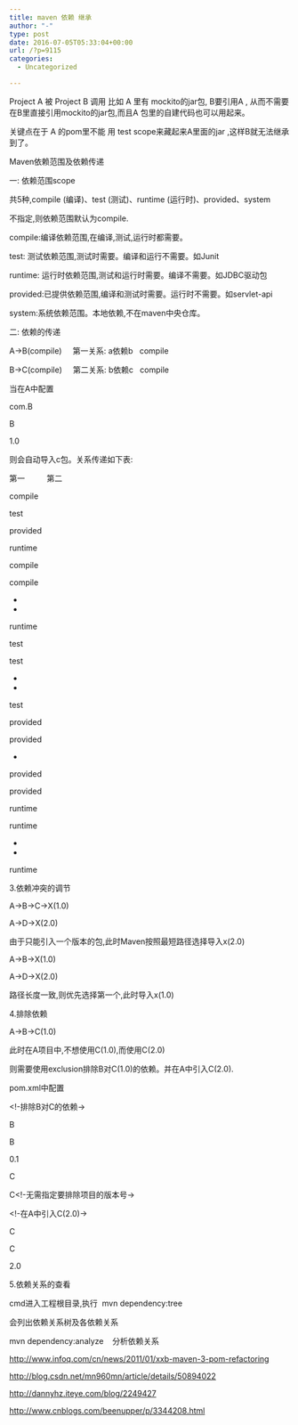 ```yaml
---
title: maven 依赖 继承
author: "-"
type: post
date: 2016-07-05T05:33:04+00:00
url: /?p=9115
categories:
  - Uncategorized

---
```


Project A 被 Project B 调用 比如 A 里有 mockito的jar包, B要引用A , 从而不需要在B里直接引用mockito的jar包,而且A 包里的自建代码也可以用起来。

关键点在于 A 的pom里不能 用 test scope来藏起来A里面的jar ,这样B就无法继承到了。


Maven依赖范围及依赖传递

一:  依赖范围scope

共5种,compile (编译)、test (测试)、runtime (运行时)、provided、system

不指定,则依赖范围默认为compile.


compile:编译依赖范围,在编译,测试,运行时都需要。

test: 测试依赖范围,测试时需要。编译和运行不需要。如Junit

runtime: 运行时依赖范围,测试和运行时需要。编译不需要。如JDBC驱动包

provided:已提供依赖范围,编译和测试时需要。运行时不需要。如servlet-api

system:系统依赖范围。本地依赖,不在maven中央仓库。

二: 依赖的传递

A->B(compile)     第一关系: a依赖b   compile

B->C(compile)     第二关系: b依赖c   compile


当在A中配置

<dependency>
  
<groupId>com.B</groupId>
  
<artifactId>B</artifactId>
  
<version>1.0</version>
  
</dependency>

则会自动导入c包。关系传递如下表: 


第一          第二
  
compile
  
test
  
provided
  
runtime
  
compile
  
compile
  
-
  
-
  
runtime
  
test
  
test
  
-
  
-
  
test
  
provided
  
provided
  
-
  
provided
  
provided
  
runtime
  
runtime
  
-
  
-
  
runtime
  
3.依赖冲突的调节

A->B->C->X(1.0)

A->D->X(2.0)

由于只能引入一个版本的包,此时Maven按照最短路径选择导入x(2.0)


A->B->X(1.0)

A->D->X(2.0)

路径长度一致,则优先选择第一个,此时导入x(1.0)


4.排除依赖

A->B->C(1.0)

此时在A项目中,不想使用C(1.0),而使用C(2.0)

则需要使用exclusion排除B对C(1.0)的依赖。并在A中引入C(2.0).


pom.xml中配置

<!-排除B对C的依赖->

<dependency>
  
<groupId>B</groupId>
  
<artifactId>B</artifactId>
  
<version>0.1</version>
  
<exclusions>
  
<exclusion>
  
<groupId>C</groupId>
  
<artifactId>C</artifactId><!-无需指定要排除项目的版本号->
  
</exclusion>
  
</exclusions>
  
</dependency>

<!-在A中引入C(2.0)->

<dependency>
  
<groupId>C</groupId>
  
<artifactId>C</artifactId>
  
<version>2.0</version>
  
</dependency>


5.依赖关系的查看

cmd进入工程根目录,执行  mvn dependency:tree

会列出依赖关系树及各依赖关系


mvn dependency:analyze    分析依赖关系


http://www.infoq.com/cn/news/2011/01/xxb-maven-3-pom-refactoring

http://blog.csdn.net/mn960mn/article/details/50894022

http://dannyhz.iteye.com/blog/2249427

http://www.cnblogs.com/beenupper/p/3344208.html